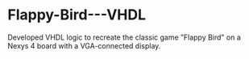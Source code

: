 # Flappy-Bird---VHDL
Developed VHDL logic to recreate the classic game ”Flappy Bird" on a Nexys 4 board with a VGA-connected display. 
